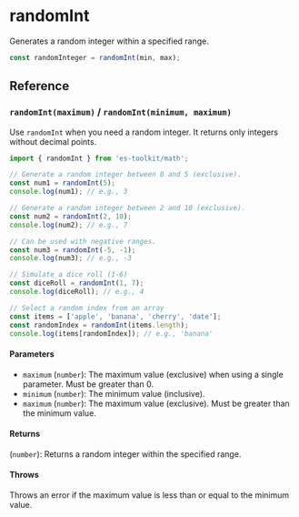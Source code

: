 # randomInt

Generates a random integer within a specified range.

```typescript
const randomInteger = randomInt(min, max);
```

## Reference

### `randomInt(maximum)` / `randomInt(minimum, maximum)`

Use `randomInt` when you need a random integer. It returns only integers without decimal points.

```typescript
import { randomInt } from 'es-toolkit/math';

// Generate a random integer between 0 and 5 (exclusive).
const num1 = randomInt(5);
console.log(num1); // e.g., 3

// Generate a random integer between 2 and 10 (exclusive).
const num2 = randomInt(2, 10);
console.log(num2); // e.g., 7

// Can be used with negative ranges.
const num3 = randomInt(-5, -1);
console.log(num3); // e.g., -3

// Simulate a dice roll (1-6)
const diceRoll = randomInt(1, 7);
console.log(diceRoll); // e.g., 4

// Select a random index from an array
const items = ['apple', 'banana', 'cherry', 'date'];
const randomIndex = randomInt(items.length);
console.log(items[randomIndex]); // e.g., 'banana'
```

#### Parameters

- `maximum` (`number`): The maximum value (exclusive) when using a single parameter. Must be greater than 0.
- `minimum` (`number`): The minimum value (inclusive).
- `maximum` (`number`): The maximum value (exclusive). Must be greater than the minimum value.

#### Returns

(`number`): Returns a random integer within the specified range.

#### Throws

Throws an error if the maximum value is less than or equal to the minimum value.
